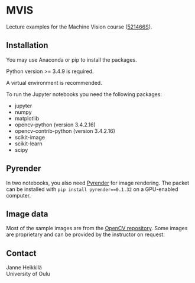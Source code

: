 # MVIS
Lecture examples for the Machine Vision course ([521466S](https://moodle.oulu.fi/course/info.php?id=1198)).

## Installation

You may use Anaconda or pip to install the packages. 

Python version >= 3.4.9 is required.

A virtual environment is recommended. 

To run the Jupyter notebooks you need the following packages:

- jupyter
- numpy
- matplotlib
- opencv-python (version 3.4.2.16)
- opencv-contrib-python (version 3.4.2.16)
- scikit-image
- scikit-learn
- scipy

## Pyrender

In two notebooks, you also need [Pyrender](https://pyrender.readthedocs.io/en/latest/) for image rendering. The packet can be installed with ``pip install pyrender==0.1.32`` on a GPU-enabled computer.

## Image data

Most of the sample images are from the [OpenCV repository](https://github.com/opencv/opencv/tree/master/samples/data). Some images are proprietary and can be provided by the instructor on request.

## Contact

Janne Heikkilä \
University of Oulu

